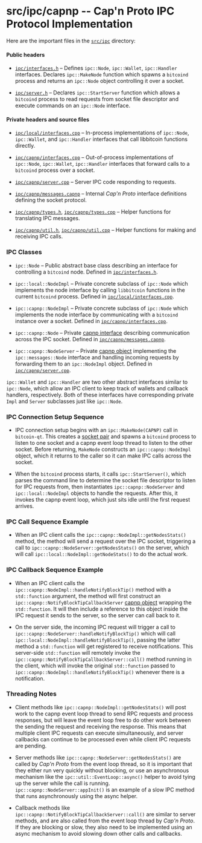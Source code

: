 src/ipc/capnp -- Cap'n Proto IPC Protocol Implementation
========================================================

Here are the important files in the [`src/ipc`](..) directory:

#### Public headers ####

- [`ipc/interfaces.h`](../interfaces.h)
  – Defines `ipc::Node`, `ipc::Wallet`, `ipc::Handler` interfaces.
    Declares `ipc::MakeNode` function which spawns a `bitcoind` process and
    returns an `ipc::Node` object controlling it over a socket.

- [`ipc/server.h`](../server.h)
  – Declares `ipc::StartServer` function which allows a `bitcoind` process to
    read requests from socket file descriptor and execute commands on an
    `ipc::Node` interface.

#### Private headers and source files ####

- [`ipc/local/interfaces.cpp`](../local/interfaces.cpp)
  – In-process implementations of `ipc::Node`, `ipc::Wallet`, and `ipc::Handler`
  interfaces that call libbitcoin functions directly.

- [`ipc/capnp/interfaces.cpp`](interfaces.cpp)
  – Out-of-process implementations of `ipc::Node`, `ipc::Wallet`, `ipc::Handler`
    interfaces that forward calls to a `bitcoind` process over a socket.

- [`ipc/capnp/server.cpp`](server.cpp)
  – Server IPC code responding to requests.

- [`ipc/capnp/messages.capnp`](messages.capnp)
  – Internal _Cap'n Proto_ interface definitions defining the socket protocol.

- [`ipc/capnp/types.h`](types.h), [`ipc/capnp/types.cpp`](types.cpp)
  – Helper functions for translating IPC messages.

- [`ipc/capnp/util.h`](util.h), [`ipc/capnp/util.cpp`](util.cpp)
  – Helper functions for making and receiving IPC calls.


### IPC Classes ###

* `ipc::Node`
  – Public abstract base class describing an interface for controlling a
    `bitcoind` node. Defined in [`ipc/interfaces.h`](../interfaces.h).

* `ipc::local::NodeImpl`
  – Private concrete subclass of `ipc::Node` which implements the node
    interface by calling `libbitcoin` functions in the current `bitcoind`
    process. Defined in [`ipc/local/interfaces.cpp`](../local/interfaces.cpp).

* `ipc::capnp::NodeImpl`
  – Private concrete subclass of `ipc::Node` which implements the node
    interface by communicating with a `bitcoind` instance over a socket.
    Defined in [`ipc/capnp/interfaces.cpp`](interfaces.cpp).

* `ipc::capnp::Node`
  – Private [capnp interface](https://capnproto.org/language.html#interfaces)
    describing communication across the IPC socket. Defined in
    [`ipc/capnp/messages.capnp`](messages.capnp).

* `ipc::capnp::NodeServer`
  – Private [capnp object](https://capnproto.org/rpc.html#distributed-objects)
    implementing the `ipc::messages::Node` interface and handling incoming
    requests by forwarding them to an `ipc::NodeImpl` object. Defined in
    [`ipc/capnp/server.cpp`](server.cpp).

`ipc::Wallet` and `ipc::Handler` are two other abstract interfaces similar to
`ipc::Node`, which allow an IPC client to keep track of wallets and callback
handlers, respectively. Both of these interfaces have corresponding private
`Impl` and `Server` subclasses just like `ipc::Node`.


### IPC Connection Setup Sequence ###

* IPC connection setup begins with an `ipc::MakeNode(CAPNP)` call in
  `bitcoin-qt`. This creates a [socket
  pair](https://linux.die.net/man/3/socketpair) and spawns a `bitcoind` process
  to listen to one socket and a capnp event loop thread to listen to the other
  socket. Before returning, `MakeNode` constructs an `ipc::capnp::NodeImpl` object,
  which it returns to the caller so it can make IPC calls across the socket.

* When the `bitcoind` process starts, it calls `ipc::StartServer()`, which
  parses the command line to determine the socket file descriptor to listen for
  IPC requests from, then instantiates `ipc::capnp::NodeServer` and
  `ipc::local::NodeImpl` objects to handle the requests. After this, it invokes
  the capnp event loop, which just sits idle until the first request arrives.

### IPC Call Sequence Example ###

* When an IPC client calls the `ipc::capnp::NodeImpl::getNodesStats()` method,
  the method will send a request over the IPC socket, triggering a call to
  `ipc::capnp::NodeServer::getNodesStats()` on the server, which will call
  `ipc::local::NodeImpl::getNodeStats()` to do the actual work.

### IPC Callback Sequence Example ###

* When an IPC client calls the `ipc::capnp::NodeImpl::handleNotifyBlockTip()`
  method with a `std::function` argument, the method will first construct an
  `ipc::capnp::NotifyBlockTipCallbackServer` [capnp
  object](https://capnproto.org/rpc.html#distributed-objects) wrapping the
  `std::function`. It will then include a reference to this object inside the
  IPC request it sends to the server, so the server can call back to it.

* On the server side, the incoming IPC request will trigger a call to
  `ipc::capnp::NodeServer::handleNotifyBlockTip()` which will call
  `ipc::local::NodeImpl::handleNotifyBlockTip()`, passing the latter method a
  `std::function` will get registered to receive notifications. This server-side
  `std::function` will remotely invoke the
  `ipc::capnp::NotifyBlockTipCallbackServer::call()` method running in the
  client, which will invoke the original `std::function` passed to
  `ipc::capnp::NodeImpl::handleNotifyBlockTip()` whenever there is a
  notification.

### Threading Notes ###

* Client methods like `ipc::capnp::NodeImpl::getNodesStats()` will post work to
  the capnp event loop thread to send RPC requests and process responses, but
  will leave the event loop free to do other work between the sending the
  request and receiving the response. This means that multiple client IPC
  requests can execute simultaneously, and server callbacks can continue to be
  processed even while client IPC requests are pending.

* Server methods like `ipc::capnp::NodeServer::getNodesStats()` are called by
  _Cap'n Proto_ from the event loop thread, so it is important that they either
  run very quickly without blocking, or use an asynchronous mechanism like the
  `ipc::util::EventLoop::async()` helper to avoid tying up the server while the
  call is running. `ipc::capnp::NodeServer::appInit()` is an example of a slow
  IPC method that runs asynchronously using the async helper.

* Callback methods like `ipc::capnp::NotifyBlockTipCallbackServer::call()` are
  similar to server methods, and are also called from the event loop thread by
  _Cap'n Proto_. If they are blocking or slow, they also need to be implemented
  using an async mechanism to avoid slowing down other calls and callbacks.
